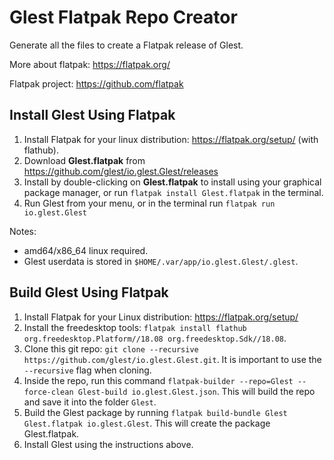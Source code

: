 Glest Flatpak Repo Creator
=================================

Generate all the files to create a Flatpak release of Glest.

More about flatpak: https://flatpak.org/

Flatpak project: https://github.com/flatpak

## Install Glest Using Flatpak

1. Install Flatpak for your linux distribution: https://flatpak.org/setup/ (with flathub).
2. Download **Glest.flatpak** from https://github.com/glest/io.glest.Glest/releases
3. Install by double-clicking on **Glest.flatpak** to install using your graphical package manager, or run `flatpak install Glest.flatpak` in the terminal.
4. Run Glest from your menu, or in the terminal run `flatpak run io.glest.Glest`

Notes:
* amd64/x86_64 linux required.
* Glest userdata is stored in `$HOME/.var/app/io.glest.Glest/.glest`.

## Build Glest Using Flatpak

1. Install Flatpak for your Linux distribution: https://flatpak.org/setup/
2. Install the freedesktop tools: `flatpak install flathub org.freedesktop.Platform//18.08 org.freedesktop.Sdk//18.08`.
3. Clone this git repo: `git clone --recursive https://github.com/glest/io.glest.Glest.git`. It is important to use the `--recursive` flag when cloning.
4. Inside the repo, run this command `flatpak-builder --repo=Glest --force-clean Glest-build io.glest.Glest.json`. This will build the repo and save it into the folder `Glest`.
5. Build the Glest package by running `flatpak build-bundle Glest Glest.flatpak io.glest.Glest`. This will create the package Glest.flatpak.
6. Install Glest using the instructions above.
